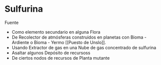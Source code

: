 # Sulfurina
Fuente

- Como elemento secundario en alguna Flora
- De Recolector de atmósferas construidos en planetas con Bioma - Ardiente o Bioma - Yermo [[Puesto de Unslo]].
- Usando Extractor de gas en una Nube de gas concentrado de sulfurina
- Asaltar algunos Depósito de recursoss
- De ciertos nodos de recursos de Planta mutante